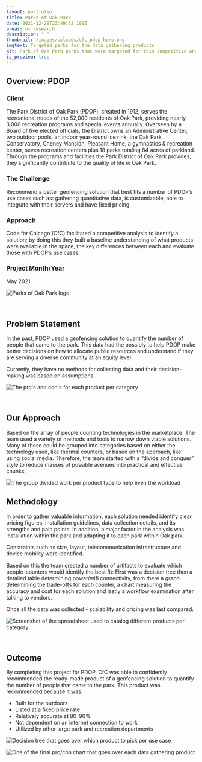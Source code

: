 ```yaml
---
layout: portfolio
title: Parks of Oak Park
date: 2021-12-29T23:49:32.109Z
areas: ux research
description: " "
thumbnail: /images/uploads/cfc_pdop_hero.png
imgtext: Targeted parks for the data gathering products
alt: Park of Oak Park parks that were targeted for this competitive analysis
is_preview: true
---
```

## Overview: PDOP

### Client

The Park District of Oak Park (PDOP), created in 1912, serves the recreational needs of the 52,000 residents of Oak Park, providing nearly 3,000 recreation programs and special events annually. Overseen by a Board of five elected officials, the District owns an Administrative Center, two outdoor pools, an indoor year-round ice rink, the Oak Park Conservatory, Cheney Mansion, Pleasant Home, a gymnastics & recreation center, seven recreation centers plus 18 parks totaling 84 acres of parkland. Through the programs and facilities the Park District of Oak Park provides, they significantly contribute to the quality of life in Oak Park.

### The Challenge

Recommend a better geofencing solution that best fits a number of PDOP’s use cases such as: gathering quantitative data, is customizable, able to integrate with their servers and have fixed pricing.

### Approach

Code for Chicago (CfC) facilitated a competitive analysis to identify a solution; by doing this they built a baseline understanding of what products were available in the space, the key differences between each and evaluate those with PDOP’s use cases.

### Project Month/Year

May 2021

![Parks of Oak Park logo](/images/uploads/pdop-logo.png "Parks of Oak Park logo")

<br>

## Problem Statement

In the past, PDOP used a geofencing solution to quantify the number of people that came to the park. This data had the possibly to help PDOP make better decisions on how to allocate public resources and understand if they are serving a diverse community at an equity level.

Currently, they have no methods for collecting data and their decision-making was based on assumptions.

![The pro's and con's for each product per category](/images/uploads/copy-of-product-spectrum-comparison.png "The pro's and con's for each product per category")

<br>

## Our Approach

Based on the array of people counting technologies in the marketplace. The team used a variety of methods and tools to narrow down viable solutions. Many of these could be grouped into categories based on either the technology used, like thermal counters, or based on the approach, like using social media. Therefore, the team started with a “divide and conquer” style to reduce masses of possible avenues into practical and effective chunks.

![The group divided work per product type to help even the workload](/images/uploads/pdop-timeline-_-collaboration-divided-work.jpg "The group divided work per product type to help even the workload")

## Methodology

In order to gather valuable information, each solution needed identify clear pricing figures, installation guidelines, data collection details, and its strengths and pain points. In addition, a major factor in the analysis was installation within the park and adapting it to each park within Oak park.

Constraints such as size, layout, telecommunication infrastructure and device mobility were identified.

Based on this the team created a number of artifacts to evaluate which people-counters would identify the best fit: First was a decision tree then a detailed table determining power/wifi connectivity, from there a graph determining the trade-offs for each counter, a chart measuring the accuracy and cost for each solution and lastly a workflow examination after talking to vendors.

Once all the data was collected - scalability and pricing was last compared.


![Screenshot of the spreadsheet used to catalog different products per category](/images/uploads/spreadsheet.png "Screenshot of the spreadsheet used to catalog different products per category")

<br>

## Outcome

By completing this project for PDOP, CfC was able to confidently recommended the ready-made product of a geofencing solution to quantify the number of people that came to the park. This product was recommended because it was:

* Built for the outdoors
* Listed at a fixed price rate
* Relatively accurate at 80-90%
* Not dependent on an internet connection to work
* Utilized by other large park and recreation departments

![Decision tree that goes over which product to pick per use case](/images/uploads/copy-of-decision-tree.png "Decision tree that goes over which product to pick per use case")

![One of the final pro/con chart that goes over each data gathering product](/images/uploads/data-collection.png "One of the final pro/con chart that goes over each data gathering product")